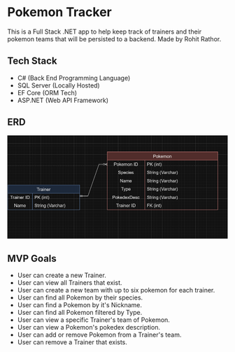 
# Pokemon Tracker
This is a Full Stack .NET app to help keep track of trainers and their pokemon teams that will be persisted to a backend. Made by Rohit Rathor.

## Tech Stack

- C# (Back End Programming Language)
- SQL Server (Locally Hosted)
- EF Core (ORM Tech)
- ASP.NET (Web API Framework)

## ERD
![ERD](image.png)

## MVP Goals

- User can create a new Trainer.
- User can view all Trainers that exist.
- User can create a new team with up to six pokemon for each trainer.
- User can find all Pokemon by their species.
- User can find a Pokemon by it's Nickname.
- User can find all Pokemon filtered by Type.
- User can view a specific Trainer's team of Pokemon.
- User can view a Pokemon's pokedex description.
- User can add or remove Pokemon from a Trainer's team.
- User can remove a Trainer that exists.